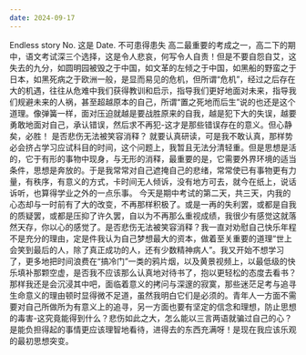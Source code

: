 ```yaml
---
date: 2024-09-17
---
```


Endless story
No.
这是
Date.
不可患得患失
高二最重要的考成之一，高二下的期中，语文考试深三个选择，这是令人悲哀，何写令人自责！但是不要自怨自艾，这失去的九分，如圆明园被毁之于中国，如文革的左倾之于中国，如黑船的野蛮之于日本，如黑死病之于欧洲一般，是显而易见的危机，但所谓“危机”，经过之后存在大的机遇，往往从危难中我们获得教训和启示，指导我们更好地面对未来，指导我们规避未来的人祸，甚至超越原本的自己，所谓“置之死地而后生”说的也还是这个道理。像弹簧一样，面对压迫就越是要战胜原来的自我，越是犯下大的失误，越要勇敢地面对自己，承认错误，然后求不再犯-这才是那些错误存在的意义。但心静矣，必胜！
是否悲伤无法被笑容消释？
就要认真研读，可是我不敢认真，那样势必会挤占学习应试科目的时间，这个问题上，我暂且无法分清轻重。但是思想是活的，它于有形的事物中现身，与无形的消释，最重要的是，它需要外界环境的适当条件，思想是奔放的。于是我常常对自己遮掩自己的悲绪，常常使已有事物更有力量，有秩序，有意义的方式，卡时间无人倾诉，没有地方可去，就今在纸上，说话诉听，也算得学业之外的一点乐事。
今天是期中考试的第二天，共三天，内我的心态却与一时前有了大的改变，不再那样积极了。或是一再的失利罢，或都是自我的质疑罢，或都是压抑了许久罢，自以为不再那么重视成绩，我很少有感觉这就落然天存，你以心的感觉了。是否悲伤无法被笑容消释？我一直对劝慰自己快乐年程不是充分的理由，定是件我认为自己梦想最大的资本，做着至关重要的道理“世上会笑到最后的人，除了真正成功的人，还有少数精神病人”。我又开始不想学习了，更多地把时间浪费在“搞冷门”一类的鸦片烟，以及黄景视频上，以最低级的快乐填补那颗空虚，是否我不应该那么认真地对待书了，抱以更轻松的态度去看书？那样我还是会沉浸其中吧，面临着意义的拷问与深邃的寂寞，那些迷茫足考与追寻生命意义的理由顿时显得微不足道，虽然我明白它们是必须的。青年人一方面不需要对自己所做所为有意义上的追寻，另一方面也要有坚定的信念和理想，防止思想的毒害-这究竟能得到什么？悲伤如此之大，怎么能以三言两语就骗过自己的心？是能负担得起的事情更应该理智地看待，进得去的东西充满呀！是现在我应该乐观的最初思想突变。
